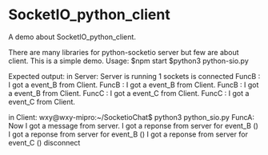 # SocketIO_python_client
A demo about SocketIO_python_client.

There are many libraries for python-socketio server but few are about client. This is a simple demo.
Usage:
$npm start
$python3 python-sio.py

Expected output:
in Server:
Server is running
 1 sockets is connected
FuncB : I got a event_B from Client.
FuncB : I got a event_B from Client.
FuncB : I got a event_B from Client.
FuncC : I got a event_C from Client.
FuncC : I got a event_C from Client.

in Client:
wxy@wxy-mipro:~/SocketioChat$ python3 python_sio.py 
FuncA: Now I got a message from server.
I got a reponse from server for event_B ()
I got a reponse from server for event_B ()
I got a reponse from server for event_C ()
disconnect

